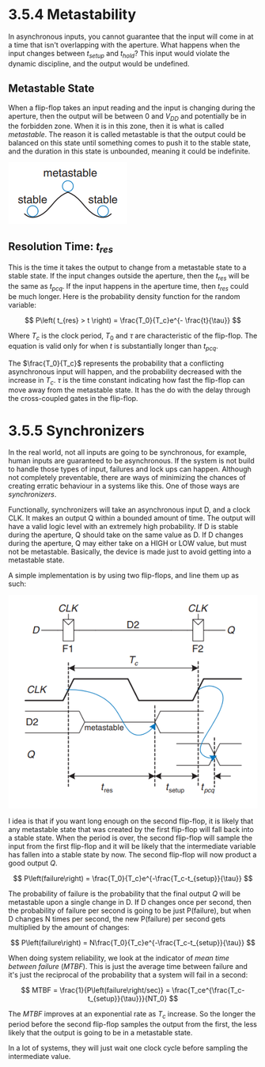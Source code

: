 # 3.5.4 Metastability

In asynchronous inputs, you cannot guarantee that the input will come in at a time that isn't overlapping with the aperture. What happens when the input changes between $t_{setup}$ and $t_{hold}$? This input would violate the dynamic discipline, and the output would be undefined.

## Metastable State

When a flip-flop takes an input reading and the input is changing during the aperture, then the output will be between $0$ and $V_{DD}$ and potentially be in the forbidden zone. When it is in this zone, then it is what is called *metastable*. The reason it is called metastable is that the output could be balanced on this state until something comes to push it to the stable state, and the duration in this state is unbounded, meaning it could be indefinite.

![](../../assets/Pasted%20image%2020230705140909.png)

## Resolution Time: $t_{res}$

This is the time it takes the output to change from a metastable state to a stable state. If the input changes outside the aperture, then the $t_{res}$ will be the same as $t_{pcq}$. If the input happens in the aperture time, then $t_{res}$ could be much longer. Here is the probability density function for the random variable:

$$
P\left( t_{res} > t \right) = \frac{T_0}{T_c}e^{- \frac{t}{\tau}}
$$

Where $T_c$ is the clock period, $T_0$ and $\tau$ are characteristic of the flip-flop. The equation is valid only for when $t$ is substantially longer than $t_{pcq}$.

The $\frac{T_0}{T_c}$ represents the probability that a conflicting asynchronous input will happen, and the probability decreased with the increase in $T_c$. $\tau$ is the time constant indicating how fast the flip-flop can move away from the metastable state. It has the do with the delay through the cross-coupled gates in the flip-flop.

# 3.5.5 Synchronizers

In the real world, not all inputs are going to be synchronous, for example, human inputs are guaranteed to be asynchronous. If the system is not build to handle those types of input, failures and lock ups can happen. Although not completely preventable, there are ways of minimizing the chances of creating erratic behaviour in a systems like this. One of those ways are *synchronizers*.

Functionally, synchronizers will take an asynchronous input D, and a clock CLK. It makes an output Q within a bounded amount of time<!--Specified by the clock??-->. The output will have a valid logic level with an extremely high probability. If D is stable during the aperture, Q should take on the same value as D. If D changes during the aperture, Q may either take on a HIGH or LOW value, but must not be metastable. Basically, the device is made just to avoid getting into a metastable state.

A simple implementation is by using two flip-flops, and line them up as such:

![](../../assets/Pasted%20image%2020230705161831.png)

I idea is that if you want long enough on the second flip-flop, it is likely that any metastable state that was created by the first flip-flop will fall back into a stable state. When the period is over, the second flip-flop will sample the input from the first flip-flop and it will be likely that the intermediate variable has fallen into a stable state by now. The second flip-flop will now product a good output $Q$.

$$
P\left(failure\right) = \frac{T_0}{T_c}e^{-\frac{T_c-t_{setup}}{\tau}}
$$

The probability of failure is the probability that the final output $Q$ will be metastable upon a single change in D. If D changes once per second, then the probability of failure per second is going to be just P(failure), but when D changes N times per second, the new P(failure) per second gets multiplied by the amount of changes:

$$
P\left(failure\right) = N\frac{T_0}{T_c}e^{-\frac{T_c-t_{setup}}{\tau}}
$$

When doing system reliability, we look at the indicator of *mean time between failure* ($MTBF$). This is just the average time between failure and it's just the reciprocal of the probability that a system will fail in a second:

$$
MTBF = \frac{1}{P\left(failure\right/sec)} = \frac{T_ce^{\frac{T_c-t_{setup}}{\tau}}}{NT_0}
$$

The $MTBF$ improves at an exponential rate as $T_c$ increase. So the longer the period before the second flip-flop samples the output from the first, the less likely that the output is going to be in a metastable state.

In a lot of systems, they will just wait one clock cycle before sampling the intermediate value.